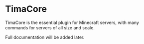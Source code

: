 # TimaCore

TimaCore is the essential plugin for Minecraft servers, with many commands for servers of all size and scale.

Full documentation will be added later.
